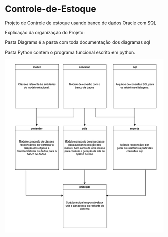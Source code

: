 # Controle-de-Estoque
Projeto de Controle de estoque usando banco de dados Oracle com SQL

Explicação da organização do Projeto:

Pasta Diagrams é a pasta com toda documentação dos diagramas sql

Pasta Python contem o programa funcional escrito em python.

![Project Schematic.png](Python/utils/Project%20Schematic.png)



